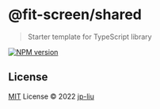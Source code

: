 # @fit-screen/shared

> Starter template for TypeScript library

[![NPM version](https://img.shields.io/npm/v/@fit-screen/shared?color=a1b858&label=)](https://www.npmjs.com/package/@fit-screen/shared)

## License

[MIT](./LICENSE) License © 2022 [jp-liu](https://github.com/jp-liu)
